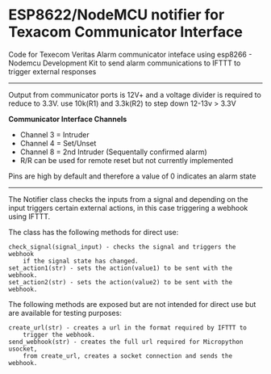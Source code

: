 # ESP8622/NodeMCU notifier for Texacom Communicator Interface

Code for Texecom Veritas Alarm communicator inteface
using esp8266 - Nodemcu Development Kit to send alarm
communications to IFTTT to trigger external responses

---

Output from communicator ports is 12V+ and a voltage
divider is required to reduce to 3.3V.
use 10k(R1) and 3.3k(R2) to step down 12-13v > 3.3V

**Communicator Interface Channels**

- Channel 3 = Intruder
- Channel 4 = Set/Unset
- Channel 8 = 2nd Intruder (Sequentally confirmed alarm)
- R/R can be used for remote reset but not currently implemented

Pins are high by default and therefore a value of 0 indicates
an alarm state

---

The Notifier class checks the inputs from a signal and depending on the
input triggers certain external actions, in this case triggering a webhook
using IFTTT.

The class has the following methods for direct use:

    check_signal(signal_input) - checks the signal and triggers the webhook
        if the signal state has changed.
    set_action1(str) - sets the action(value1) to be sent with the webhook.
    set_action2(str) - sets the action(value2) to be sent with the webhook.

The following methods are exposed but are not intended for direct use but
are available for testing purposes:

    create_url(str) - creates a url in the format required by IFTTT to
        trigger the webhook.
    send_webhook(str) - creates the full url required for Micropython usocket,
        from create_url, creates a socket connection and sends the webhook.


